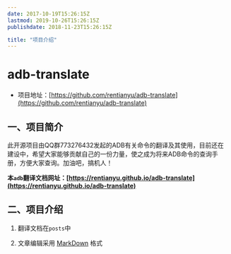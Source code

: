 ```yaml
---
date: 2017-10-19T15:26:15Z
lastmod: 2019-10-26T15:26:15Z
publishdate: 2018-11-23T15:26:15Z

title: "项目介绍"
---
```


# adb-translate
- 项目地址：[https://github.com/rentianyu/adb-translate](https://github.com/rentianyu/adb-translate)

## 一、项目简介

此开源项目由QQ群773276432发起的ADB有关命令的翻译及其使用，目前还在建设中，希望大家能够贡献自己的一份力量，使之成为将来ADB命令的查询手册，方便大家查询。加油吧，搞机人！

**本`adb`翻译文档网址：[https://rentianyu.github.io/adb-translate](https://rentianyu.github.io/adb-translate)**


## 二、项目介绍

1. 翻译文档在`posts`中

2. 文章编辑采用 [MarkDown](https://www.jianshu.com/p/fdb5cbdaf244) 格式